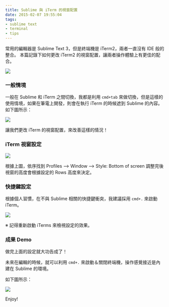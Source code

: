 ```yaml
---
title: Sublime 與 iTerm 的視窗配置
date: 2015-02-07 19:55:04
tags:
- sublime text
- terminal
- tips
---
```


常用的編輯器是 Sublime Text 3，但是終端機是 iTerm2，兩者一直沒有 IDE 般的整合。
本篇記錄下如何更改 iTerm2 的視窗配置，讓兩者操作體驗上有更佳的配合。

![](http://i.imgur.com/wI92DCX.png)

<!-- more -->

### 一般情境

一般在 Sublime 和 iTerm 之間切換，我都是利用 `cmd+tab` 來做切換，但是這樣的使用情境，如果在筆電上開發，則會在執行 iTerm 的時候遮到 Sublime 的內容。如下圖所示：

![](http://i.imgur.com/7lg3dx4.png)

讓我們更改 iTerm 的視窗配置，來改善這樣的情況！

### iTerm 視窗設定

![](http://i.imgur.com/gfMTEKP.png)

根據上圖，依序找到 Profiles --> Window --> Style: Bottom of screen
調整完後視窗的高度會根據設定的 Rows 高度來決定。

### 快捷鍵設定

根據個人習慣，在不與 Sublime 相關的快捷鍵衝突，我建議採用 `cmd+.` 來啟動 iTerm。

![](http://i.imgur.com/Iw6ywHt.png)

※ 記得重新啟動 iTerms 來檢視設定的效果。

### 成果 Demo

做完上面的設定就大功告成了！

未來在編輯的時候，就可以利用 `cmd+.` 來啟動＆關閉終端機，操作感覺接近是內建在 Sublime 的環境。

如下圖所示：

![](http://i.imgur.com/cJNfCCa.png)

Enjoy!
